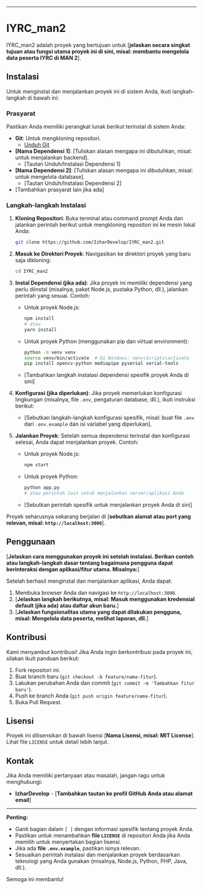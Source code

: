 
-----

# IYRC\_man2

IYRC\_man2 adalah proyek yang bertujuan untuk [**jelaskan secara singkat tujuan atau fungsi utama proyek ini di sini, misal: membantu mengelola data peserta IYRC di MAN 2**].

## Instalasi

Untuk menginstal dan menjalankan proyek ini di sistem Anda, ikuti langkah-langkah di bawah ini:

### Prasyarat

Pastikan Anda memiliki perangkat lunak berikut terinstal di sistem Anda:

  * **Git**: Untuk mengkloning repositori.
      * [Unduh Git](https://git-scm.com/downloads)
  * **[Nama Dependensi 1]**: [Tuliskan alasan mengapa ini dibutuhkan, misal: untuk menjalankan backend].
      * [Tautan Unduh/Instalasi Dependensi 1]
  * **[Nama Dependensi 2]**: [Tuliskan alasan mengapa ini dibutuhkan, misal: untuk mengelola database].
      * [Tautan Unduh/Instalasi Dependensi 2]
  * [Tambahkan prasyarat lain jika ada]

### Langkah-langkah Instalasi

1.  **Kloning Repositori**:
    Buka terminal atau command prompt Anda dan jalankan perintah berikut untuk mengkloning repositori ini ke mesin lokal Anda:

    ```bash
    git clone https://github.com/IzharDevelop/IYRC_man2.git
    ```

2.  **Masuk ke Direktori Proyek**:
    Navigasikan ke direktori proyek yang baru saja dikloning:

    ```bash
    cd IYRC_man2
    ```

3.  **Instal Dependensi (jika ada)**:
    Jika proyek ini memiliki dependensi yang perlu diinstal (misalnya, paket Node.js, pustaka Python, dll.), jalankan perintah yang sesuai. Contoh:

      * Untuk proyek Node.js:
        ```bash
        npm install
        # atau
        yarn install
        ```
      * Untuk proyek Python (menggunakan pip dan virtual environment):
        ```bash
        python -m venv venv
        source venv/bin/activate  # Di Windows: venv\Scripts\activate
        pip install opencv-python mediapipe pyserial serial-tools
        ```
      * [Tambahkan langkah instalasi dependensi spesifik proyek Anda di sini]

4.  **Konfigurasi (jika diperlukan)**:
    Jika proyek memerlukan konfigurasi lingkungan (misalnya, file `.env`, pengaturan database, dll.), ikuti instruksi berikut:

      * [Sebutkan langkah-langkah konfigurasi spesifik, misal: buat file `.env` dari `.env.example` dan isi variabel yang diperlukan].

5.  **Jalankan Proyek**:
    Setelah semua dependensi terinstal dan konfigurasi selesai, Anda dapat menjalankan proyek. Contoh:

      * Untuk proyek Node.js:
        ```bash
        npm start
        ```
      * Untuk proyek Python:
        ```bash
        python app.py
        # atau perintah lain untuk menjalankan server/aplikasi Anda
        ```
      * [Sebutkan perintah spesifik untuk menjalankan proyek Anda di sini]

Proyek seharusnya sekarang berjalan di [**sebutkan alamat atau port yang relevan, misal: `http://localhost:3000`**].

## Penggunaan

[**Jelaskan cara menggunakan proyek ini setelah instalasi. Berikan contoh atau langkah-langkah dasar tentang bagaimana pengguna dapat berinteraksi dengan aplikasi/fitur utama. Misalnya:**]

Setelah berhasil menginstal dan menjalankan aplikasi, Anda dapat:

1.  Membuka browser Anda dan navigasi ke `http://localhost:3000`.
2.  [**Jelaskan langkah berikutnya, misal: Masuk menggunakan kredensial default (jika ada) atau daftar akun baru.**]
3.  [**Jelaskan fungsionalitas utama yang dapat dilakukan pengguna, misal: Mengelola data peserta, melihat laporan, dll.**]

## Kontribusi

Kami menyambut kontribusi\! Jika Anda ingin berkontribusi pada proyek ini, silakan ikuti panduan berikut:

1.  Fork repositori ini.
2.  Buat branch baru (`git checkout -b feature/nama-fitur`).
3.  Lakukan perubahan Anda dan commit (`git commit -m 'Tambahkan fitur baru'`).
4.  Push ke branch Anda (`git push origin feature/nama-fitur`).
5.  Buka Pull Request.

## Lisensi

Proyek ini dilisensikan di bawah lisensi [**Nama Lisensi, misal: MIT License**]. Lihat file `LICENSE` untuk detail lebih lanjut.

## Kontak

Jika Anda memiliki pertanyaan atau masalah, jangan ragu untuk menghubungi:

  * **IzharDevelop** - [**Tambahkan tautan ke profil GitHub Anda atau alamat email**]

-----

**Penting:**

  * Ganti bagian dalam `[ ]` dengan informasi spesifik tentang proyek Anda.
  * Pastikan untuk menambahkan **file `LICENSE`** di repositori Anda jika Anda memilih untuk menyertakan bagian lisensi.
  * Jika ada **file `.env.example`**, pastikan isinya relevan.
  * Sesuaikan perintah instalasi dan menjalankan proyek berdasarkan teknologi yang Anda gunakan (misalnya, Node.js, Python, PHP, Java, dll.).

Semoga ini membantu\!
